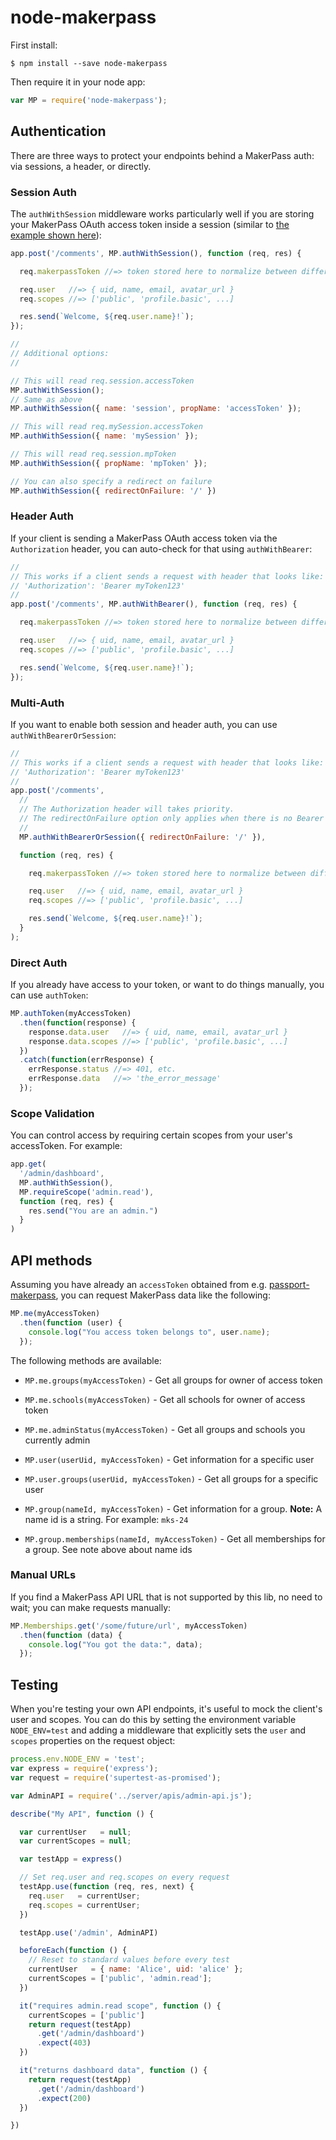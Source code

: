 # node-makerpass

First install:

    $ npm install --save node-makerpass

Then require it in your node app:

```js
var MP = require('node-makerpass');
```

## Authentication

There are three ways to protect your endpoints behind a MakerPass auth: via sessions, a header, or directly.

### Session Auth

The `authWithSession` middleware works particularly well if you are storing your MakerPass OAuth access token inside a session (similar to [the example shown here](https://github.com/makerpass/passport-makerpass#setup-with-express)):

```js
app.post('/comments', MP.authWithSession(), function (req, res) {

  req.makerpassToken //=> token stored here to normalize between different auths

  req.user   //=> { uid, name, email, avatar_url }
  req.scopes //=> ['public', 'profile.basic', ...]

  res.send(`Welcome, ${req.user.name}!`);
});

//
// Additional options:
//

// This will read req.session.accessToken
MP.authWithSession();
// Same as above
MP.authWithSession({ name: 'session', propName: 'accessToken' });

// This will read req.mySession.accessToken
MP.authWithSession({ name: 'mySession' });

// This will read req.session.mpToken
MP.authWithSession({ propName: 'mpToken' });

// You can also specify a redirect on failure
MP.authWithSession({ redirectOnFailure: '/' })
```

### Header Auth

If your client is sending a MakerPass OAuth access token via the `Authorization` header, you can auto-check for that using `authWithBearer`:

```js
//
// This works if a client sends a request with header that looks like:
// 'Authorization': 'Bearer myToken123'
//
app.post('/comments', MP.authWithBearer(), function (req, res) {

  req.makerpassToken //=> token stored here to normalize between different auths

  req.user   //=> { uid, name, email, avatar_url }
  req.scopes //=> ['public', 'profile.basic', ...]

  res.send(`Welcome, ${req.user.name}!`);
});
```

### Multi-Auth

If you want to enable both session and header auth, you can use `authWithBearerOrSession`:

```js
//
// This works if a client sends a request with header that looks like:
// 'Authorization': 'Bearer myToken123'
//
app.post('/comments',
  //
  // The Authorization header will takes priority.
  // The redirectOnFailure option only applies when there is no Bearer token.
  //
  MP.authWithBearerOrSession({ redirectOnFailure: '/' }),

  function (req, res) {

    req.makerpassToken //=> token stored here to normalize between different auths

    req.user   //=> { uid, name, email, avatar_url }
    req.scopes //=> ['public', 'profile.basic', ...]

    res.send(`Welcome, ${req.user.name}!`);
  }
);
```


### Direct Auth

If you already have access to your token, or want to do things manually, you can use `authToken`:

```js
MP.authToken(myAccessToken)
  .then(function(response) {
    response.data.user   //=> { uid, name, email, avatar_url }
    response.data.scopes //=> ['public', 'profile.basic', ...]
  })
  .catch(function(errResponse) {
    errResponse.status //=> 401, etc.
    errResponse.data   //=> 'the_error_message'
  });
```

### Scope Validation

You can control access by requiring certain scopes from your user's accessToken. For example:

```js
app.get(
  '/admin/dashboard',
  MP.authWithSession(),
  MP.requireScope('admin.read'),
  function (req, res) {
    res.send("You are an admin.")
  }
)
```

## API methods

Assuming you have already an `accessToken` obtained from e.g. [passport-makerpass](https://github.com/makerpass/passport-makerpass), you can request MakerPass data like the following:

```js
MP.me(myAccessToken)
  .then(function (user) {
    console.log("You access token belongs to", user.name);
  });
```

The following methods are available:

- `MP.me.groups(myAccessToken)` - Get all groups for owner of access token

- `MP.me.schools(myAccessToken)` - Get all schools for owner of access token

- `MP.me.adminStatus(myAccessToken)` - Get all groups and schools you currently admin

- `MP.user(userUid, myAccessToken)` - Get information for a specific user

- `MP.user.groups(userUid, myAccessToken)` - Get all groups for a specific user

- `MP.group(nameId, myAccessToken)` - Get information for a group. **Note:** A name id is a string. For example: `mks-24`

- `MP.group.memberships(nameId, myAccessToken)` - Get all memberships for a group. See note above about name ids

### Manual URLs

If you find a MakerPass API URL that is not supported by this lib, no need to wait; you can make requests manually:

```js
MP.Memberships.get('/some/future/url', myAccessToken)
  .then(function (data) {
    console.log("You got the data:", data);
  });
```

## Testing

When you're testing your own API endpoints, it's useful to mock the client's user and scopes. You can do this by setting the environment variable `NODE_ENV=test` and adding a middleware that explicitly sets the `user` and `scopes` properties on the request object:

```js
process.env.NODE_ENV = 'test';
var express = require('express');
var request = require('supertest-as-promised');

var AdminAPI = require('../server/apis/admin-api.js');

describe("My API", function () {

  var currentUser   = null;
  var currentScopes = null;

  var testApp = express()

  // Set req.user and req.scopes on every request
  testApp.use(function (req, res, next) {
    req.user   = currentUser;
    req.scopes = currentUser;
  })

  testApp.use('/admin', AdminAPI)

  beforeEach(function () {
    // Reset to standard values before every test
    currentUser   = { name: 'Alice', uid: 'alice' };
    currentScopes = ['public', 'admin.read'];
  })

  it("requires admin.read scope", function () {
    currentScopes = ['public']
    return request(testApp)
      .get('/admin/dashboard')
      .expect(403)
  })

  it("returns dashboard data", function () {
    return request(testApp)
      .get('/admin/dashboard')
      .expect(200)
  })

})
```
